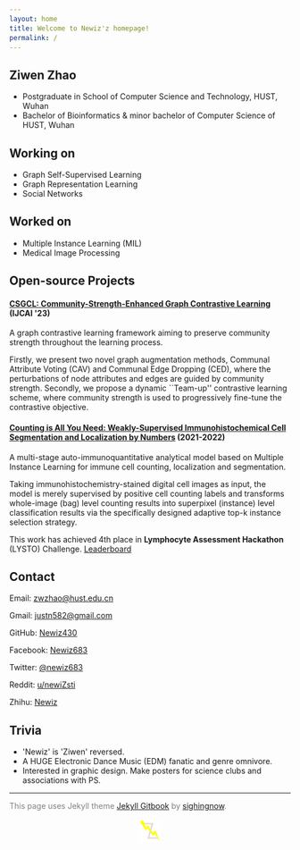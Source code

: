 ```yaml
---
layout: home
title: Welcome to Newiz'z homepage!
permalink: /
---
```


## Ziwen Zhao

* Postgraduate in School of Computer Science and Technology, HUST, Wuhan
* Bachelor of Bioinformatics & minor bachelor of Computer Science of HUST, Wuhan

## Working on

* Graph Self-Supervised Learning
* Graph Representation Learning
* Social Networks

## Worked on

* Multiple Instance Learning (MIL)
* Medical Image Processing

## Open-source Projects

#### [CSGCL: Community-Strength-Enhanced Graph Contrastive Learning](https://github.com/HanChen-HUST/CSGCL) (IJCAI '23)

A graph contrastive learning framework aiming to preserve community strength throughout the learning process. 

Firstly, we present two novel graph augmentation methods, Communal Attribute Voting (CAV) and Communal Edge Dropping (CED), where the perturbations of node attributes and edges are guided by community strength. Secondly, we propose a dynamic ``Team-up'' contrastive learning scheme, where community strength is used to progressively fine-tune the contrastive objective. 

#### [Counting is All You Need: Weakly-Supervised Immunohistochemical Cell Segmentation and Localization by Numbers](https://github.com/Newiz430/CellSegmentation) (2021-2022)

A multi-stage auto-immunoquantitative analytical model based on Multiple Instance Learning for immune cell counting, localization and segmentation. 

Taking immunohistochemistry-stained digital cell images as input, the model is merely supervised by positive cell counting labels and transforms whole-image (bag) level counting results into superpixel (instance) level classification results via the specifically designed adaptive top-k instance selection strategy.

This work has achieved 4th place in **Lymphocyte Assessment Hackathon** (LYSTO) Challenge. [Leaderboard](https://lysto.grand-challenge.org/evaluation/challenge/leaderboard/)

## Contact

Email: zwzhao@hust.edu.cn

Gmail: justn582@gmail.com

GitHub: [Newiz430](https://github.com/Newiz430)

Facebook: [Newiz683](https://www.facebook.com/Newiz683)

Twitter: [@newiz683](https://twitter.com/newiz683)

Reddit: [u/newiZsti](https://www.reddit.com/user/newiZsti?utm_medium=android_app&utm_source=share)

Zhihu: [Newiz](https://www.zhihu.com/people/just-now-18)

## Trivia

* 'Newiz' is 'Ziwen' reversed.
* A HUGE Electronic Dance Music (EDM) fanatic and genre omnivore.
* Interested in graphic design. Make posters for science clubs and associations with PS. 

---

<font color=grey>
This page uses Jekyll theme <a href='http://jekyllthemes.org/themes/gitbook/'>Jekyll Gitbook</a> by <a href='https://github.com/sighingnow'>sighingnow</a>.
</font>

<br/>
<br/>

<div align=center>
<img src="assets/figure/logo.png" style="zoom:10%;" />
</div>
